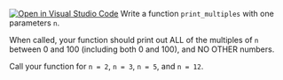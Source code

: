 [![Open in Visual Studio Code](https://classroom.github.com/assets/open-in-vscode-2e0aaae1b6195c2367325f4f02e2d04e9abb55f0b24a779b69b11b9e10269abc.svg)](https://classroom.github.com/online_ide?assignment_repo_id=16858086&assignment_repo_type=AssignmentRepo)
Write a function `print_multiples` with one parameters `n`.

When called, your function should print out ALL of the multiples of `n` between 0 and 100 (including both 0 and 100), and NO OTHER numbers.

Call your function for `n = 2`, `n = 3`, `n = 5`, and `n = 12`.
